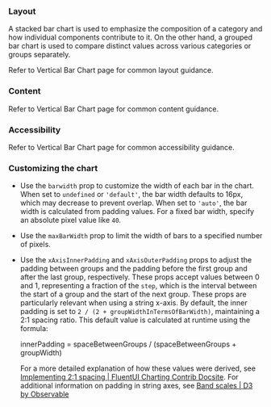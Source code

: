 ### Layout

A stacked bar chart is used to emphasize the composition of a category and how individual components contribute to it.
On the other hand, a grouped bar chart is used to compare distinct values across various categories or groups separately.

Refer to Vertical Bar Chart page for common layout guidance.

### Content

Refer to Vertical Bar Chart page for common content guidance.

### Accessibility

Refer to Vertical Bar Chart page for common accessibility guidance.

### Customizing the chart

- Use the `barwidth` prop to customize the width of each bar in the chart. When set to `undefined` or `'default'`, the bar width defaults to 16px, which may decrease to prevent overlap. When set to `'auto'`, the bar width is calculated from padding values. For a fixed bar width, specify an absolute pixel value like `40`.

- Use the `maxBarWidth` prop to limit the width of bars to a specified number of pixels.

- Use the `xAxisInnerPadding` and `xAxisOuterPadding` props to adjust the padding between groups and the padding before the first group and after the last group, respectively. These props accept values between 0 and 1, representing a fraction of the `step`, which is the interval between the start of a group and the start of the next group. These props are particularly relevant when using a string x-axis. By default, the inner padding is set to `2 / (2 + groupWidthInTermsOfBarWidth)`, maintaining a 2:1 spacing ratio. This default value is calculated at runtime using the formula:

  innerPadding = spaceBetweenGroups / (spaceBetweenGroups + groupWidth)

  For a more detailed explanation of how these values were derived, see [Implementing 2:1 spacing | FluentUI Charting Contrib Docsite](https://microsoft.github.io/fluentui-charting-contrib/docs/implementing-2-to-1-spacing). For additional information on padding in string axes, see [Band scales | D3 by Observable](https://d3js.org/d3-scale/band#band_paddingInner)
